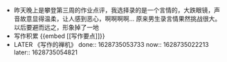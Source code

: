 - 昨天晚上是攀登第三周的作业点评，我选择录的是一个言情的，大跌眼镜，声音故意显得温柔，让人感到恶心，啊啊啊啊... 原来男生录言情果然挑战很大。以后要避而远之，形象掉了一地
- 写作积累 {{embed [[写作要点]]}}
- LATER 《写作的禅机》
  done:: 1628735053733
  now:: 1628735022213
  later:: 1628735054821